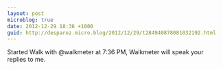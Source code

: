 ```yaml
---
layout: post
microblog: true
date: 2012-12-29 18:36 +1000
guid: http://desparoz.micro.blog/2012/12/29/t284940878081032192.html
---
```

Started Walk with @walkmeter at 7:36 PM, Walkmeter will speak your replies to me.

